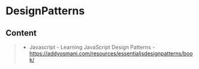 DesignPatterns
===================

Content
----------
> -  Javascript
	- Learning JavaScript Design Patterns - https://addyosmani.com/resources/essentialjsdesignpatterns/book/